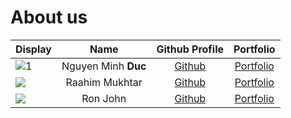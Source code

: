 # About us

Display |        Name         |             Github Profile              | Portfolio 
--------|:-------------------:|:---------------------------------------:|:---------:
![1](https://via.placeholder.com/100.png?text=Photo) | Nguyen Minh **Duc** |   [Github](https://github.com/k1b1t0)   | [Portfolio](docs/team/k1b1t0.md)
![](https://via.placeholder.com/100.png?text=Photo) |   Raahim Mukhtar    | [Github](https://github.com/mukhtarcal) | [Portfolio](docs/team/raahimmukhtar.md)
![](https://via.placeholder.com/100.png?text=Photo) |      Ron John       |      [Github](https://github.com/)      | [Portfolio](docs/team/johndoe.md)
